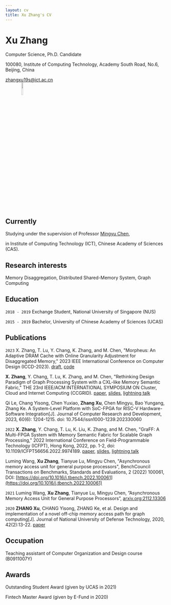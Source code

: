 ```yaml
---
layout: cv
title: Xu Zhang's CV
---
```

# Xu Zhang

Computer Science, Ph.D. Candidate

100080, Institute of Computing Technology, Academy South Road, No.6, Beijing, China


<div id="webaddress">
<a href="zhangxu19s@ict.ac.cn">zhangxu19s@ict.ac.cn</a>
</div>

<div id="selfi">
<img src="selfi.jpg" style="
    width: 10%;
    position: relative;
    left: 10%;
">
</div>


## Currently

Studying under the supervision of Professor <a href="http://asg.ict.ac.cn/cmy/">Mingyu Chen</a>, 

in Institute of Computing Technology (ICT), Chinese Academy of Sciences (CAS).


## Research interests

Memory Disaggregation, Distributed Shared-Memory System, Graph Computing


## Education

`2018 - 2019`
Exchange Student, National University of Singapore (NUS)

`2015 - 2019`
Bachelor, University of Chinese Academy of Sciences (UCAS)


## Publications

`2023`
X. Zhang, T. Lu, Y. Chang, K. Zhang, and M. Chen, "Morpheus: An Adaptive DRAM Cache with Online Granularity Adjustment for Disaggregated Memory," 2023 IEEE International Conference on Computer Design (ICCD-2023). [draft](./Morpheus/ICCD23_submitted.pdf), [code](https://github.com/zxhero/Morpheus)

**X. Zhang**, Y. Chang, T. Lu, K. Zhang, and M. Chen, "Rethinking Design Paradigm of Graph Processing System with a CXL-like Memory Semantic Fabric," THE 23rd IEEE/ACM INTERNATIONAL SYMPOSIUM ON Cluster, Cloud and Internet Computing (CCGRID). [paper](https://ieeexplore.ieee.org/abstract/document/10171525), [slides](GraCXL/CCGRID23_GraCXL_slides.pdf), [lightning talk](https://www.bilibili.com/video/BV1Sa4y1G7PD/)

Qi Le, Chang Yisong, Chen Yuxiao, **Zhang Xu**, Chen Mingyu, Bao Yungang, Zhang Ke. A System-Level Platform with SoC-FPGA for RISC-V Hardware-Software Integration[J]. Journal of Computer Research and Development, 2023, 60(6): 1204-1215. doi: 10.7544/issn1000-1239.202330060

`2022`
**X. Zhang**, Y. Chang, T. Lu, K. Liu, K. Zhang, and M. Chen, "GraFF: A Multi-FPGA System with Memory Semantic Fabric for Scalable Graph Processing," 2022 International Conference on Field-Programmable Technology (ICFPT), Hong Kong, 2022, pp. 1-2, doi: 10.1109/ICFPT56656.2022.9974189. [paper](https://ieeexplore.ieee.org/document/9974189), [slides](Graff/FPT22_presentation.pdf), [lightning talk](https://www.bilibili.com/video/BV1eM411u788/)

Luming Wang, **Xu Zhang**, Tianyue Lu, Mingyu Chen, "Asynchronous memory access unit for general purpose processors", BenchCouncil Transactions on Benchmarks, Standards and Evaluations, 2 (2022) 100061, DOI: [https://doi.org/10.1016/j.tbench.2022.100061](https://doi.org/10.1016/j.tbench.2022.100061)

`2021`
Luming Wang, **Xu Zhang**, Tianyue Lu, Mingyu Chen, ”Asynchronous Memory Access Unit for General Purpose Processors”, [arxiv.org:2112.13306](https://arxiv.org/abs/2112.13306)

`2020`
**ZHANG Xu**, CHANG Yisong, ZHANG Ke, et al. Design and implementation of a novel off-chip memory access path for graph computing[J]. Journal of National University of Defense Technology, 2020, 42(2):13-22. [paper](http://journal.nudt.edu.cn/gfkjdxxb/ch/reader/view_abstract.aspx?file_no=202002002&flag=1)

## Occupation

Teaching assistant of Computer Organization and Design course (B0911007Y)

## Awards

Outstanding Student Award (given by UCAS in 2021)

Fintech Master Award (given by E-Fund in 2020)


<!-- ### Footer

Last updated: Mar 2023 -->


